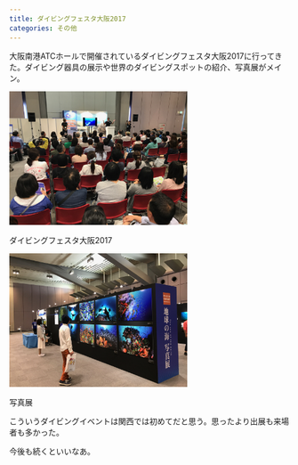 ```yaml
---
title: ダイビングフェスタ大阪2017
categories: その他
---
```

大阪南港ATCホールで開催されているダイビングフェスタ大阪2017に行ってきた。ダイビング器具の展示や世界のダイビングスポットの紹介、写真展がメイン。

<div class="post-img">
<a href="/assets/images/20170528a/IMG_0963.jpeg">
<img src="/assets/images/20170528a/IMG_0963.jpeg" width="320px">
</a>
<p>ダイビングフェスタ大阪2017</p>
</div>

<div class="post-img">
<a href="/assets/images/20170528a/IMG_0969.jpeg">
<img src="/assets/images/20170528a/IMG_0969.jpeg" width="320px">
</a>
<p>写真展</p>
</div>

こういうダイビングイベントは関西では初めてだと思う。思ったより出展も来場者も多かった。

今後も続くといいなあ。
